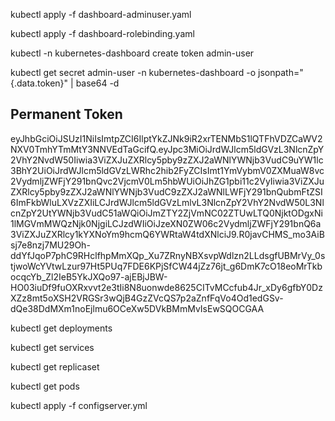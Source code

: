 kubectl apply -f dashboard-adminuser.yaml

kubectl apply -f dashboard-rolebinding.yaml

kubectl -n kubernetes-dashboard create token admin-user

kubectl get secret admin-user -n kubernetes-dashboard -o jsonpath="{.data.token}" | base64 -d

## Permanent Token

eyJhbGciOiJSUzI1NiIsImtpZCI6IlptYkZJNk9iR2xrTENMbS1lQTFhVDZCaWV2NXV0TmhYTmMtY3NNVEdTaGcifQ.eyJpc3MiOiJrdWJlcm5ldGVzL3NlcnZpY2VhY2NvdW50Iiwia3ViZXJuZXRlcy5pby9zZXJ2aWNlYWNjb3VudC9uYW1lc3BhY2UiOiJrdWJlcm5ldGVzLWRhc2hib2FyZCIsImt1YmVybmV0ZXMuaW8vc2VydmljZWFjY291bnQvc2VjcmV0Lm5hbWUiOiJhZG1pbi11c2VyIiwia3ViZXJuZXRlcy5pby9zZXJ2aWNlYWNjb3VudC9zZXJ2aWNlLWFjY291bnQubmFtZSI6ImFkbWluLXVzZXIiLCJrdWJlcm5ldGVzLmlvL3NlcnZpY2VhY2NvdW50L3NlcnZpY2UtYWNjb3VudC51aWQiOiJmZTY2ZjVmNC02ZTUwLTQ0NjktODgxNi1lMGVmMWQzNjk0NjgiLCJzdWIiOiJzeXN0ZW06c2VydmljZWFjY291bnQ6a3ViZXJuZXRlcy1kYXNoYm9hcmQ6YWRtaW4tdXNlciJ9.R0javCHMS_mo3AiBsj7e8nzj7MU29Oh-ddYfJqoP7phC9RHclfhpMmXQp_Xu7ZRnyNBXsvpWdlzn2LLdsgfUBMrVy_0stjwoWcYVtwLzur97Ht5PUq7FDE6KPjSfCW44jZz76jt_g6DmK7cO18eoMrTkbocqcYb_Zl2IeB5YkJXQo97-ajEBjJBW-HO03iuDf9fuOXRxvvt2e3tIi8N8uonwde8625CITvMCcfub4Jr_xDy6gfbY0DzXZz8mt5oXSH2VRGSr3wQjB4GzZVcQS7p2aZnfFqVo4Od1edGSv-dQe38DdMXm1noEjlmu6OCeXw5DVkBMmMvIsEwSQOCGAA


kubectl get deployments

kubectl get services

kubectl get replicaset

kubectl get pods

kubectl apply -f configserver.yml


